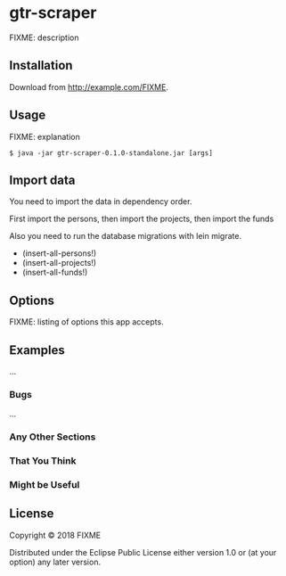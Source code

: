 # gtr-scraper

FIXME: description

## Installation

Download from http://example.com/FIXME.

## Usage

FIXME: explanation

    $ java -jar gtr-scraper-0.1.0-standalone.jar [args]


## Import data

You need to import the data in dependency order.

First import the persons, then import the projects, then import the funds

Also you need to run the database migrations with lein migrate.

* (insert-all-persons!)
* (insert-all-projects!)
* (insert-all-funds!)

## Options

FIXME: listing of options this app accepts.

## Examples

...

### Bugs

...

### Any Other Sections
### That You Think
### Might be Useful

## License

Copyright © 2018 FIXME

Distributed under the Eclipse Public License either version 1.0 or (at
your option) any later version.

